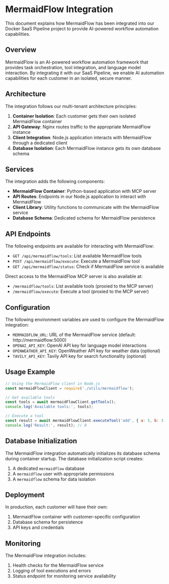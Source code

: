 # MermaidFlow Integration

This document explains how MermaidFlow has been integrated into our Docker SaaS Pipeline project to provide AI-powered workflow automation capabilities.

## Overview

MermaidFlow is an AI-powered workflow automation framework that provides task orchestration, tool integration, and language model interaction. By integrating it with our SaaS Pipeline, we enable AI automation capabilities for each customer in an isolated, secure manner.

## Architecture

The integration follows our multi-tenant architecture principles:

1. **Container Isolation**: Each customer gets their own isolated MermaidFlow container
2. **API Gateway**: Nginx routes traffic to the appropriate MermaidFlow instance
3. **Client Integration**: Node.js application interacts with MermaidFlow through a dedicated client
4. **Database Isolation**: Each MermaidFlow instance gets its own database schema

## Services

The integration adds the following components:

- **MermaidFlow Container**: Python-based application with MCP server
- **API Routes**: Endpoints in our Node.js application to interact with MermaidFlow
- **Client Library**: Utility functions to communicate with the MermaidFlow service
- **Database Schema**: Dedicated schema for MermaidFlow persistence

## API Endpoints

The following endpoints are available for interacting with MermaidFlow:

- `GET /api/mermaidflow/tools`: List available MermaidFlow tools
- `POST /api/mermaidflow/execute`: Execute a MermaidFlow tool
- `GET /api/mermaidflow/status`: Check if MermaidFlow service is available

Direct access to the MermaidFlow MCP server is also available at:
- `/mermaidflow/tools`: List available tools (proxied to the MCP server)
- `/mermaidflow/execute`: Execute a tool (proxied to the MCP server)

## Configuration

The following environment variables are used to configure the MermaidFlow integration:

- `MERMAIDFLOW_URL`: URL of the MermaidFlow service (default: http://mermaidflow:5000)
- `OPENAI_API_KEY`: OpenAI API key for language model interactions
- `OPENWEATHER_API_KEY`: OpenWeather API key for weather data (optional)
- `TAVILY_API_KEY`: Tavily API key for search functionality (optional)

## Usage Example

```javascript
// Using the MermaidFlow client in Node.js
const mermaidFlowClient = require('./utils/mermaidflow');

// Get available tools
const tools = await mermaidFlowClient.getTools();
console.log('Available tools:', tools);

// Execute a tool
const result = await mermaidFlowClient.executeTool('add', { a: 5, b: 3 });
console.log('Result:', result); // 8
```

## Database Initialization

The MermaidFlow integration automatically initializes its database schema during container startup. The database initialization script creates:

1. A dedicated `mermaidflow` database
2. A `mermaidflow` user with appropriate permissions
3. A `mermaidflow` schema for data isolation

## Deployment

In production, each customer will have their own:

1. MermaidFlow container with customer-specific configuration
2. Database schema for persistence
3. API keys and credentials

## Monitoring

The MermaidFlow integration includes:

1. Health checks for the MermaidFlow service
2. Logging of tool executions and errors
3. Status endpoint for monitoring service availability 